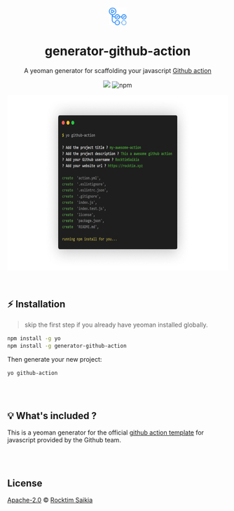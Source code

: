 <p align="center"><img src="https://github.com/rocktimsaikia/generator-github-action/blob/master/.github/logo.png?raw=true" height="40px"></p>

<h1 align="center"> generator-github-action</h1>

<p align="center">A yeoman generator for scaffolding your javascript <a href="https://github.com/actions/javascript-action">Github action</a></p>

<p align="center">
<img src="https://github.com/rocktimsaikia/generator-github-action/workflows/build/badge.svg"/>
<img alt="npm" src="https://img.shields.io/npm/v/generator-github-action"/>
</p>

<p align="center"><a href="https://github.com/rocktimsaikia/generator-github-action"><img src="/.github/frame.png" height="400px"></a></p>
<br/>

## :zap: Installation
> skip the first step if you already have yeoman installed globally.

```bash
npm install -g yo
npm install -g generator-github-action
```

Then generate your new project:

```bash
yo github-action
```
<br/><br/>
## :bulb: What's included ?
This is a yeoman generator for the official [github action template](https://github.com/actions/javascript-action) for javascript provided by the Github team.

<br/><br/>
## License

[Apache-2.0](/license) © [Rocktim Saikia](https://rocktim.xyz)

[boilerplate]: https://github.com/RocktimSaikia/javascript-action-boilerplate
[vercel]: https://www.npmjs.com/package/@vercel/ncc
[zeit]: https://www.npmjs.com/package/@zeit/ncc
[npm-image]: https://badge.fury.io/js/generator-github-action.svg
[npm-url]: https://npmjs.org/package/generator-github-action
